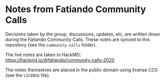 # Notes from Fatiando Community Calls

Decisions taken by the group, discussions, updates, etc, are written down
during the Fatiando Community Calls. These notes are synced to this repository
(see the `community-calls` folder).

The live notes are taken in HackMD: https://hackmd.io/@fatiando/community-calls-2020

The notes themselves are placed in the public domain using license CC0 (see
the `LICENSE` file).
